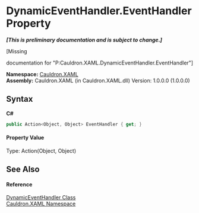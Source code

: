# DynamicEventHandler.EventHandler Property 
 _**\[This is preliminary documentation and is subject to change.\]**_

\[Missing <summary> documentation for "P:Cauldron.XAML.DynamicEventHandler.EventHandler"\]

**Namespace:**&nbsp;<a href="N_Cauldron_XAML">Cauldron.XAML</a><br />**Assembly:**&nbsp;Cauldron.XAML (in Cauldron.XAML.dll) Version: 1.0.0.0 (1.0.0.0)

## Syntax

**C#**<br />
``` C#
public Action<Object, Object> EventHandler { get; }
```


#### Property Value
Type: Action(Object, Object)

## See Also


#### Reference
<a href="T_Cauldron_XAML_DynamicEventHandler">DynamicEventHandler Class</a><br /><a href="N_Cauldron_XAML">Cauldron.XAML Namespace</a><br />